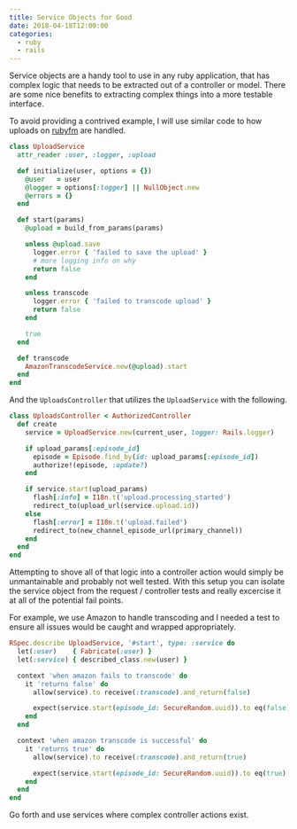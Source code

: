 ```yaml
---
title: Service Objects for Good
date: 2018-04-18T12:00:00
categories:
  - ruby
  - rails
---
```


Service objects are a handy tool to use in any ruby application, that has
complex logic that needs to be extracted out of a controller or model. There are
some nice benefits to extracting complex things into a more testable interface.

To avoid providing a contrived example, I will use similar code to how uploads
on [rubyfm](https://ruby.fm) are handled.

```ruby
class UploadService
  attr_reader :user, :logger, :upload

  def initialize(user, options = {})
    @user   = user
    @logger = options[:logger] || NullObject.new
    @errors = {}
  end

  def start(params)
    @upload = build_from_params(params)

    unless @upload.save
      logger.error { 'failed to save the upload' }
      # more logging info on why
      return false
    end

    unless transcode
      logger.error { 'failed to transcode upload' }
      return false
    end

    true
  end

  def transcode
    AmazonTranscodeService.new(@upload).start
  end
end
```

And the `UploadsController` that utilizes the `UploadService` with the
following.

```ruby
class UploadsController < AuthorizedController
  def create
    service = UploadService.new(current_user, logger: Rails.logger)

    if upload_params[:episode_id]
      episode = Episode.find_by(id: upload_params[:episode_id])
      authorize!(episode, :update?)
    end

    if service.start(upload_params)
      flash[:info] = I18n.t('upload.processing_started')
      redirect_to(upload_url(service.upload.id))
    else
      flash[:error] = I18n.t('upload.failed')
      redirect_to(new_channel_episode_url(primary_channel))
    end
  end
end
```

Attempting to shove all of that logic into a controller action would simply be
unmantainable and probably not well tested. With this setup you can isolate the
service object from the request / controller tests and really excercise it at
all of the potential fail points.

For example, we use Amazon to handle transcoding and I needed a test to ensure
all issues would be caught and wrapped appropriately.

```ruby
RSpec.describe UploadService, '#start', type: :service do
  let(:user)    { Fabricate(:user) }
  let(:service) { described_class.new(user) }

  context 'when amazon fails to transcode' do
    it 'returns false' do
      allow(service).to receive(:transcode).and_return(false)

      expect(service.start(episode_id: SecureRandom.uuid)).to eq(false)
    end
  end

  context 'when amazon transcode is successful' do
    it 'returns true' do
      allow(service).to receive(:transcode).and_return(true)

      expect(service.start(episode_id: SecureRandom.uuid)).to eq(true)
    end
  end
end
```

Go forth and use services where complex controller actions exist.
